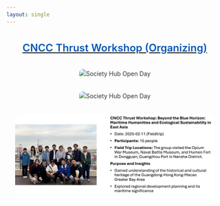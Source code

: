 ```yaml
---
layout: single
---
```


<div style="font-family: -apple-system, BlinkMacSystemFont, 'Segoe UI', Roboto, 'Helvetica Neue', Arial, sans-serif; color: #333; max-width: 1000px; margin: 0 auto; padding: 20px; line-height: 1.6;">

  <div style="text-align: center; margin-bottom: 30px;">
    <a href="https://mp.weixin.qq.com/s/ePL3XlLmzL_cPxjNfvZA1g">
    <h2 style="font-size: 24px; font-weight: 600; color: #0056b3; margin-top: 0;">
      CNCC Thrust Workshop (Organizing)
    </h2>
    </a>
  </div>

  <!-- 添加图片的 div -->
  <div style="margin-top: 30px; text-align: center;">
    <img src="/images/news/6-1.png" alt="Society Hub Open Day" style="max-width: 100%; height: auto; border-radius: 8px;">
  </div>

  <div style="margin-top: 30px; text-align: center;">
    <img src="/images/news/6-2.png" alt="Society Hub Open Day" style="max-width: 100%; height: auto; border-radius: 8px;">
  </div>

  <div style="margin-top: 30px; text-align: center;">
    <img src="/images/news/6-3.png" alt="Society Hub Open Day" style="max-width: 100%; height: auto; border-radius: 8px;">
  </div>
</div>